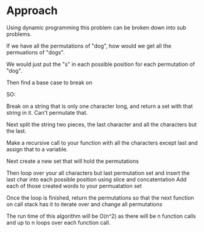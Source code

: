 # Approach

Using dynamic programming this problem can be broken down into sub problems.

If we have all the permutations of "dog", how would we get all the permuations of "dogs".

We would just put the "s" in each possible position for each permutation of "dog".

Then find a base case to break on



SO:

Break on a string that is only one character long, and return a set with that string in it. Can't permutate that.

Next split the string two pieces, the last character and all the characters but the last.

Make a recursive call to your function with all the characters except last and assign that to a variable.

Next create a new set that will hold the permutations

Then loop over your all characters but last permutation set and insert the last char into each possible position using slice and concatentation
Add each of those created words to your permuatation set

Once the loop is finished, return the permutations so that the next function on call stack has it to iterate over and change all permutations


The run time of this algorithm will be O(n^2) as there will be n function calls and up to n loops over each function call.
